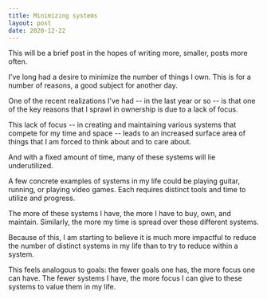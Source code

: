 ```yaml
---
title: Minimizing systems
layout: post
date: 2020-12-22
---
```


This will be a brief post in the hopes of writing more, smaller, posts more often.

I've long had a desire to minimize the number of things I own. This is for a number of reasons, a good subject for another day.

One of the recent realizations I've had -- in the last year or so -- is that one of the key reasons that I sprawl in ownership is due to a lack of focus.

This lack of focus -- in creating and maintaining various systems that compete for my time and space -- leads to an increased surface area of things that I am forced to think about and to care about.

And with a fixed amount of time, many of these systems will lie underutilized.

A few concrete examples of systems in my life could be playing guitar, running, or playing video games. Each requires distinct tools and time to utilize and progress.

The more of these systems I have, the more I have to buy, own, and maintain. Similarly, the more my time is spread over these different systems.

Because of this, I am starting to believe it is much more impactful to reduce the number of distinct systems in my life than to try to reduce within a system.

This feels analogous to goals: the fewer goals one has, the more focus one can have. The fewer systems I have, the more focus I can give to these systems to value them in my life.